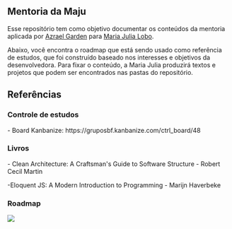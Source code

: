 <h2> Mentoria da Maju </h2>

Esse repositório tem como objetivo documentar os conteúdos da mentoria aplicada por [Azrael Garden](https://www.linkedin.com/in/azrael-garden/) para [Maria Julia Lobo](https://www.linkedin.com/in/mariajulialobo/).

Abaixo, você encontra o roadmap que está sendo usado como referência de estudos, que foi construído baseado nos interesses e objetivos da desenvolvedora. Para fixar o conteúdo, a Maria Julia produzirá textos e projetos que podem ser encontrados nas pastas do repositório.

<h2> Referências </h2>
<h3> Controle de estudos </h3>
- Board Kanbanize: https://gruposbf.kanbanize.com/ctrl_board/48

<h3> Livros </h3>
- Clean Architecture: A Craftsman's Guide to Software Structure - Robert Cecil Martin

-Eloquent JS: A Modern Introduction to Programming - Marijn Haverbeke

<h3> Roadmap </h3>
<img src= "https://user-images.githubusercontent.com/65983895/134061890-f77f027c-7db1-45bc-bac0-aab1104355ce.png"/>




